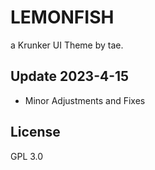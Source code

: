 # LEMONFISH
a Krunker UI Theme by tae.

## Update 2023-4-15

- Minor Adjustments and Fixes

## License

GPL 3.0
